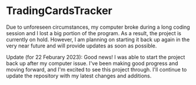 # TradingCardsTracker

Due to unforeseen circumstances, my computer broke during a long coding session and I lost a big portion of the program. As a result, the project is currently on hold. However, I am planning on starting it back up again in the very near future and will provide updates as soon as possible.

Update (for 22 Feburary 2023): Good news! I was able to start the project back up after my computer issue. I've been making good progress and moving forward, and I'm excited to see this project through. I'll continue to update the repository with my latest changes and additions.
